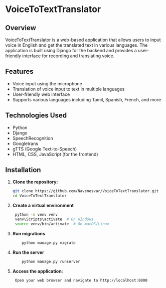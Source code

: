 # VoiceToTextTranslator

## Overview

VoiceToTextTranslator is a web-based application that allows users to input voice in English and get the translated text in various languages. The application is built using Django for the backend and provides a user-friendly interface for recording and translating voice.

## Features

- Voice input using the microphone
- Translation of voice input to text in multiple languages
- User-friendly web interface
- Supports various languages including Tamil, Spanish, French, and more

## Technologies Used

- Python
- Django
- SpeechRecognition
- Googletrans
- gTTS (Google Text-to-Speech)
- HTML, CSS, JavaScript (for the frontend)

## Installation

1. **Clone the repository:**
   ```bash
   git clone https://github.com/Navenesvar/VoiceToTextTranslator.git
   cd VoiceToTextTranslator
2. **Create a virtual environment**
   ```bash
    python -m venv venv
    venv\Scripts\activate  # On Windows
    source venv/bin/activate  # On macOS/Linux
3. **Run migrations**
   ```bash
       python manage.py migrate
4. **Run the server**
   ```bash
       python manage.py runserver
5. **Access the application:**
   ```bash
    Open your web browser and navigate to http://localhost:8000
